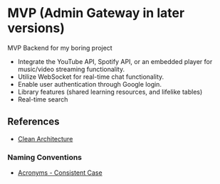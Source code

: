 # MVP (Admin Gateway in later versions)

MVP Backend for my boring project

- Integrate the YouTube API, Spotify API, or an embedded player for music/video streaming functionality.
- Utilize WebSocket for real-time chat functionality.
- Enable user authentication through Google login.
- Library features (shared learning resources, and lifelike tables)
- Real-time search

## References

- [Clean Architecture](https://medium.com/@rayato159/how-to-implement-clean-architecture-in-golang-en-f50d66378ebf)

### Naming Conventions

- [Acronyms - Consistent Case](https://go.dev/wiki/CodeReviewComments#initialisms)